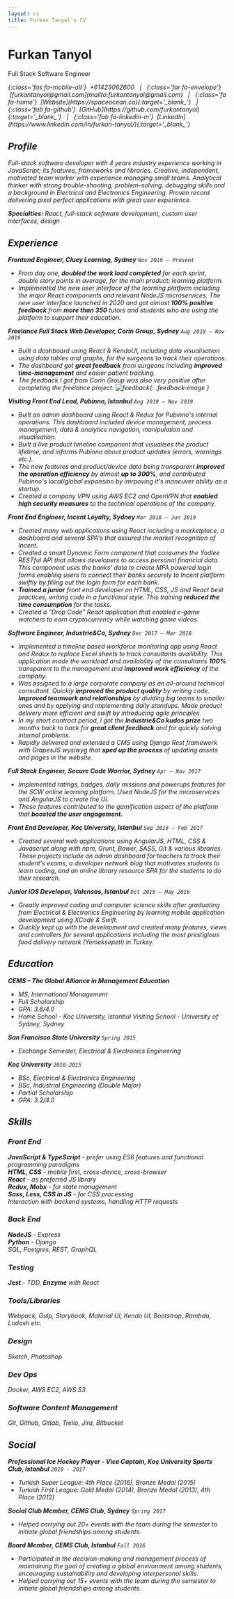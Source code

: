 ```yaml
---
layout: cv
title: Furkan Tanyol's CV
---
```


# Furkan Tanyol

Full Stack Software Engineer

<span>
    <i/>{:class='fas fa-mobile-alt'} &nbsp;+61423062600 &nbsp; &#x0007C; &nbsp;
</span>
<span>
    <i/>{:class='far fa-envelope'} &nbsp;[furkantanyol@gmail.com](mailto:furkantanyol@gmail.com) &nbsp; &#x0007C; &nbsp;
</span>
<span>
    <i/>{:class='fa fa-home'} &nbsp;[Website](https://spaceocean.co){:target='_blank_'} &nbsp; &#x0007C; &nbsp;
</span>
<span>
    <i/>{:class='fab fa-github'} &nbsp;[GitHub](https://github.com/furkantanyol){:target='_blank_'} &nbsp; &#x0007C; &nbsp;
</span>
<span>
    <i/>{:class='fab fa-linkedin-in'} &nbsp;[LinkedIn](https://www.linkedin.com/in/furkan-tanyol/){:target='_blank_'}
</span>

## Profile

Full-stack software developer with 4 years industry experience working in JavaScript; its features, frameworks and libraries. Creative, independent, motivated team worker with experience managing small teams. Analytical thinker with strong trouble-shooting, problem-solving, debugging skills and a background in Electrical and Electronics Engineering. Proven record delivering pixel perfect applications with great user experience.

**Specialties:** React, full-stack software development, custom user interfaces, design

## Experience

**Frontend Engineer, Cluey Learning, Sydney** `Nov 2019 – Present`

- From day one, **doubled the work load completed** for each sprint, _double story points in average_, for the main product: learning platform.
- Implemented the new user interface of the learning platform including the major React components and relevant NodeJS microservices. The new user interface launched in 2020 and got almost **100% positive feedback** from **more than 350** tutors and students who are using the platform to support their education.

**Freelance Full Stack Web Developer, Corin Group, Sydney** `Aug 2019 – Nov 2019`

- Built a dashboard using React & KendoUI, including data visualisation using data tables and graphs, for the surgeons to track their operations.
- The dashboard got **great feedback** from surgeons including **improved time-management** and easier patient tracking.
- The feedback I got from Corin Group was also very positive after completing the freelance project:
  ![feedback](https://ftanyol.s3-ap-southeast-2.amazonaws.com/images/corin-feedback.png){: .feedback-image }

**Visiting Front End Lead, Pubinno, Istanbul** `Aug 2019 – Nov 2019`

- Built an admin dashboard using React & Redux for Pubinno's internal operations. This dashboard included device management, process management, data & analytics navigation, manipulation and visualisation.
- Built a live product timeline component that visualises the product lifetime, and informs Pubinno about product updates (errors, warnings etc.).
- The new features and product/device data being transparent **improved the operation efficiency** by almost **up to 300%**, and contributed _Pubinno's local/global expansion_ by imrpoving it's maneuver ability as a startup.
- Created a company VPN using AWS EC2 and OpenVPN that **enabled high security measures** to the technical operations of the company.

**Front End Engineer, Incent Loyalty, Sydney** `Mar 2018 – Jun 2019`

- Created many web applications using React including a marketplace, a dashboard and several SPA's that _assured the market recognition_ of Incent.
- Created a smart Dynamic Form component that consumes the Yodlee RESTful API that allows developers to access personal financial data. This component uses the banks' data to create MFA powered login forms _enabling users to connect their banks securely_ to Incent platform _swiftly_ by filling out the login form for each bank.
- **Trained a junior** front end developer on HTML, CSS, JS and React best practices, writing code in a functional style. This training **reduced the time consumption** for the tasks.
- Created a "Drop Code" React application that enabled e-game watchers to earn cryptocurrency while watching game videos.

**Software Engineer, Industrie&Co, Sydney** `Dec 2017 – Mar 2018`

- Implemented a timeline based workforce monitoring app using React and Redux to replace Excel sheets to track consultants availibility. This application made the workload and availability of the consultants **100%** transparent to the management and **improved work efficiency** of the company.
- Was assigned to a large corporate company as an all-around technical consultant. Quickly **improved the product quality** by writing code. **Improved teamwork and relationships** by dividing big teams to smaller ones and by applying and ımplementıng daily standups. Made product delivery more efficient and swift by introducing agile principles.
- In my short contract period, I got the **Industrie&Co kudos prize** two months back to back for **great client feedback** and for quickly solving internal problems.
- Rapidly delivered and extended a CMS using Django Rest framework with GrapesJS wysiwyg that **sped up the process** of updating assets and pages in the website.

**Full Stack Engineer, Secure Code Warrior, Sydney** `Apr – Nov 2017`

- Implemented ratings, badges, daily missions and powerups features for the SCW online learning platform. Used NodeJS for the microservices and AngularJS to create the UI.
- These features contributed to the gamification aspect of the platform that **boosted the user engagement.**

**Front End Developer, Koç University, Istanbul** `Sep 2016 – Feb 2017`

- Created several web applications using AngularJS, HTML, CSS & Javascript along with npm, Grunt, Bower, SASS, Git & various libraries. These projects include an admin dashboard for teachers to track their student's exams, a developer network blog that motivates students to learn coding, and an online library resource SPA for the students to do their research.

**Junior iOS Developer, Valensas, Istanbul** `Oct 2015 – May 2016`

- Greatly improved coding and computer science skills after graduating from Electrical & Electronics Engineering by learning mobile application development using XCode & Swift.
- Quickly kept up with the development and created many features, views and controllers for several applications including the most prestigious food delivery network (Yemeksepeti) in Turkey.

## Education

**CEMS – The Global Alliance in Management Education**

- MS, International Management
- Full Scholarship
- GPA: 3.6/4.0
- _Home School_ - Koç University, Istanbul
  _Visiting School_ - University of Sydney, Sydney

**San Francisco State University** `Spring 2015`

- Exchange Semester, Electrical & Electronics Engineering

**Koç University** `2010-2015`

- BSc, Electrical & Electronics Engineering
- BSc, Industrial Engineering (Double Major)
- Partial Scholarship
- GPA: 3.2/4.0

## Skills

### Front End

**JavaScript & TypeScript** - prefer using ES6 features and functional programming paradigms<br/>
**HTML, CSS** - mobile first, cross-device, cross-browser<br/>
**React** - as preferred JS library<br/>
**Redux, Mobx** - for state management<br/>
**Sass, Less, CSS in JS** - for CSS processing<br/>
Interaction with backend systems, handling HTTP requests

### Back End

**NodeJS** - Express<br/>
**Python** - Django<br/>
SQL, Postgres, REST, GraphQL

### Testing

**Jest** - TDD, **Enzyme** with React

### Tools/Libraries

Webpack, Gulp, Storybook, Material UI, Kendo UI, Bootstrap, Rambda, Lodash etc.

### Design

Sketch, Photoshop

### Dev Ops

Docker, AWS EC2, AWS S3

### Software Content Management

Git, Github, Gitlab, Trello, Jira, Bitbucket

## Social

**Professional Ice Hockey Player - Vice Captain, Koç University Sports Club, Istanbul** `2010 - 2017`

- Turkish Super League: 4th Place (2016), Bronze Medal (2015)
- Turkish First League: Gold Medal (2014), Bronze Medal (2013), 4th Place (2012)

**Social Club Member, CEMS Club, Sydney** `Spring 2017`

- Helped carrying out 20+ events with the team during the semester to initiate global friendships among students.

**Board Member, CEMS Club, Istanbul** `Fall 2016`

- Participated in the decision-making and management process of maintaining the goal of creating a global environment among students, encouraging sustainability and developing interpersonal skills.
- Helped carrying out 15+ events with the team during the semester to initiate global friendships among students.

<!-- ### Footer

Last updated: May 2013 -->
